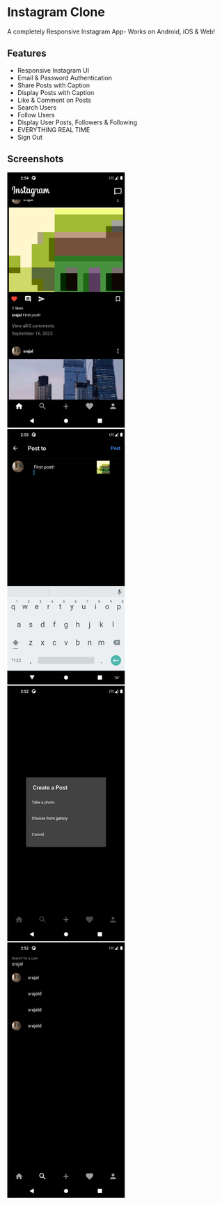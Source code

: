 # Instagram Clone

A completely Responsive Instagram App- Works on Android, iOS & Web!

## Features
* Responsive Instagram UI
* Email & Password Authentication
* Share Posts with Caption
* Display Posts with Caption
* Like & Comment on Posts
* Search Users
* Follow Users
* Display User Posts, Followers & Following
* EVERYTHING REAL TIME
* Sign Out

## Screenshots
<img src="https://github.com/SrajalDixit/Instagram-Clone/blob/main/Screenshot_1694856268.png" alt="My Image" width="270" height="585">
<img src="https://github.com/SrajalDixit/Instagram-Clone/blob/main/Screenshot_1694856181.png" alt="My Image" width="270" height="585">
<img src="https://github.com/SrajalDixit/Instagram-Clone/blob/main/Screenshot_1694856152.png" alt="My Image" width="270" height="585">
<img src="https://github.com/SrajalDixit/Instagram-Clone/blob/main/Screenshot_1694856137.png" alt="My Image" width="270" height="585">



